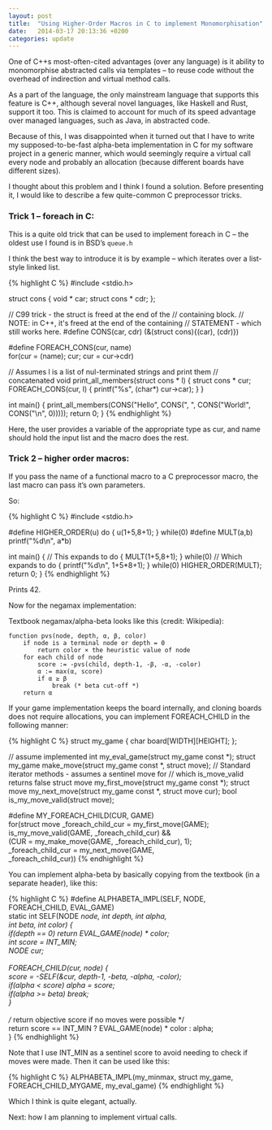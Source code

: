 ```yaml
---
layout: post
title:  "Using Higher-Order Macros in C to implement Monomorphisation"
date:   2014-03-17 20:13:36 +0200
categories: update
---
```


One of C++s most-often-cited advantages (over any language) is it ability to monomorphise abstracted calls via templates – to reuse code without the overhead of indirection and virtual method calls.

As a part of the language, the only mainstream language that supports this feature is C++, although several novel languages, like Haskell and Rust, support it too. This is claimed to account for much of its speed advantage over managed languages, such as Java, in abstracted code.
 

Because of this, I was disappointed when it turned out that I have to write my supposed-to-be-fast alpha-beta implementation in C for my software project in a generic manner, which would seemingly require a virtual call every node and probably an allocation (because different boards have different sizes).

I thought about this problem and I think I found a solution. Before presenting it, I would like to describe a few quite-common C preprocessor tricks.

 
### Trick 1 – foreach in C:

This is a quite old trick that can be used to implement foreach in C – the oldest use I found is in BSD’s `queue.h`

I think the best way to introduce it is by example – which iterates over a list-style linked list.

{% highlight C %}
#include <stdio.h>

struct cons {
  void * car;
  struct cons * cdr;
};

// C99 trick - the struct is freed at the end of the
//   containing block.
// NOTE: in C++, it's freed at the end of the containing
//   STATEMENT - which still works here.
#define CONS(car, cdr) (&(struct cons){(car), (cdr)})

#define FOREACH_CONS(cur, name) \
  for(cur = (name); cur; cur = cur->cdr)

// Assumes l is a list of nul-terminated strings and print them
//   concatenated
void print_all_members(struct cons * l) {
  struct cons * cur;
  FOREACH_CONS(cur, l) {
    printf("%s", (char*) cur->car);
  }
}

int main() {
   print_all_members(CONS("Hello", CONS(", ",
                     CONS("World!", CONS("\n", 0)))));
   return 0;
}
{% endhighlight %}

Here, the user provides a variable of the appropriate type as cur, and name should hold the input list and the macro does the rest.
 

### Trick 2 – higher order macros:

If you pass the name of a functional macro to a C preprocessor macro, the last macro can pass it’s own parameters.

So:

{% highlight C %}
#include <stdio.h>

#define HIGHER_ORDER(u) do { u(1+5,8+1); } while(0)
#define MULT(a,b) printf("%d\n", a*b)

int main() {
  // This expands to do { MULT(1+5,8+1); } while(0)
  // Which expands to do { printf("%d\n", 1+5*8+1); } while(0)
  HIGHER_ORDER(MULT);
  return 0;
}
{% endhighlight %}

Prints 42.

 

Now for the negamax implementation:

Textbook negamax/alpha-beta looks like this (credit: Wikipedia):
```
function pvs(node, depth, α, β, color)
    if node is a terminal node or depth = 0
        return color × the heuristic value of node
    for each child of node
        score := -pvs(child, depth-1, -β, -α, -color)
        α := max(α, score)
        if α ≥ β
            break (* beta cut-off *)
    return α
```
 

If your game implementation keeps the board internally, and cloning boards does not require allocations, you can implement FOREACH_CHILD in the following manner:

{% highlight C %}
struct my_game {
  char board[WIDTH][HEIGHT];
};

// assume implemented
int my_eval_game(struct my_game const *);
struct my_game make_move(struct my_game const *, struct move);
// Standard iterator methods - assumes a sentinel move for
//   which is_move_valid returns false
struct move my_first_move(struct my_game const *);
struct move my_next_move(struct my_game const *,
    struct move cur);
bool is_my_move_valid(struct move);

#define MY_FOREACH_CHILD(CUR, GAME)                           \
  for(struct move _foreach_child_cur = my_first_move(GAME);   \
      is_my_move_valid(GAME, _foreach_child_cur) &&           \
      (CUR = my_make_move(GAME, _foreach_child_cur), 1);      \
      _foreach_child_cur = my_next_move(GAME,                 \
                                        _foreach_child_cur))
{% endhighlight %}

You can implement alpha-beta by basically copying from the textbook (in a separate header), like this:

{% highlight C %}
#define ALPHABETA_IMPL(SELF, NODE, FOREACH_CHILD, EVAL_GAME) \
static int SELF(NODE *node, int depth, int alpha,            \
    int beta, int color) {                                   \
  if(depth == 0) return EVAL_GAME(node) * color;             \
  int score = INT_MIN;                                       \
  NODE cur;                                                  \
                                                             \
  FOREACH_CHILD(cur, node) {                                 \
    score = -SELF(&cur, depth-1, -beta, -alpha, -color);     \
    if(alpha < score) alpha = score;                         \
    if(alpha >= beta) break;                                 \
  }                                                          \
                                                             \
    /* return objective score if no moves were possible */   \
  return score == INT_MIN ? EVAL_GAME(node) * color : alpha; \
}
{% endhighlight %}

Note that I use INT_MIN as a sentinel score to avoid needing to check if moves were made. Then it can be used like this:

{% highlight C %}
ALPHABETA_IMPL(my_minmax, struct my_game, FOREACH_CHILD_MYGAME,
  my_eval_game)
{% endhighlight %}

Which I think is quite elegant, actually.

 

Next: how I am planning to implement virtual calls.
